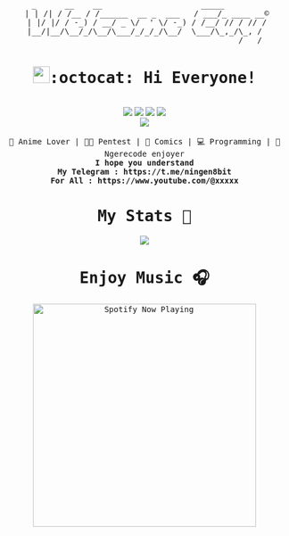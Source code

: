 <pre align="center">       
  _      __    __                     _____         
 | | /| / /__ / /______  __ _  ___   / ___/_ ____ __©
 | |/ |/ / -_) / __/ _ \/  ' \/ -_) / /__/ // / // /
 |__/|__/\__/_/\__/\___/_/_/_/\__/  \___/\_,_/\_, / 
                                             /___/</pre>

<div align="center">
 <samp><h1><img src="https://s.id/1EM3Z" width="30" height="30">:octocat: Hi Everyone!</h1></samp>
</div>
<br>
<div align="center">
<a href="#" target="_blank"><img src="https://img.shields.io/badge/Telegram-2CA5E0?style=for-the-badge&logo=telegram&logoColor=white"></a> <a href="#" target="_blank"><img src="https://img.shields.io/badge/Discord-7289da?style=for-the-badge&logo=Discord&logoColor=white"></a> <a href="#" target="_blank"><img src="https://img.shields.io/badge/Windows-0078D7?style=for-the-badge&logo=windows&logoColor=white"><a> <a href="#" target="_blank"><img src="https://img.shields.io/badge/Linux-FCC624?style=for-the-badge&logo=linux&logoColor=black"></a><br> <a href="#" target="_blank"><img src="https://img.shields.io/badge/GitHub-000000?style=for-the-badge&logo=github&logoColor=white"></a>
</a>
 </div>
<br>

<div align="center">
<samp>
 💙 Anime Lover | 👨‍💻 Pentest | 📒 Comics | 💻 Programming | 🥶 Ngerecode enjoyer
 </samp>
 <br>
 <samp>
 <b>I hope you understand</b>
 <br>
 <b>My Telegram : https://t.me/ningen8bit</b><br>
 <b>For All : https://www.youtube.com/@xxxxx</b><br>
<samp><h1>My Stats 🎯</h1></samp>
<img src="https://github-readme-stats.vercel.app/api?username=flux10n&hide_border=true&show_icons=true&bg_color=0d1116&title_color=7933f2&text_color=a4aacb&icon_color=7748f7" align="center">
<samp><h1>Enjoy Music 🎧</h1></samp>
<p align="center">
  <a href="https://open.spotify.com/intl-id/track/4xF4ZBGPZKxECeDFrqSAG4" target="_blank"><img src="https://now-playing-on-spotify.vercel.app/api/spotify" alt="Spotify Now Playing" width="400"/></a>
</p>
 </samp>
</div>


